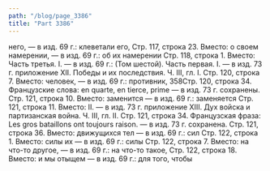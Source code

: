 ```yaml
---
path: "/blog/page_3386"
title: "Part 3386"
---
```


него, — в изд. 69 г.: клеветали его,
Стр. 117, строка 23.
Вместо: о своем намерении, — в изд. 69 г.: об их намерении
Стр. 118, строка 1.
Вместо: Часть третья. I. — в изд. 69 г.: (Том шестой). Часть первая. I. — в изд. 73 г. приложение XII. Победы и их последствия.
Ч. III, гл. I.
Стр. 120, строка 7.
Вместо: человек, — в изд. 69 г.: противник,
358Стр. 120, строка 34.
Французские слова: en quarte, en tierce, prime — в изд. 73 г. сохранены.
Стр. 121, строка 10.
Вместо: заменится — в изд. 69 г.: заменяется
Стр. 121, строка 11.
Вместо: II. — в изд. 73 г. приложение XIII. Дух войска и партизанская война.
Ч. III, гл. II.
Стр. 121, строка 34.
Французская фраза: Les gros bataillons ont toujours raison. — в изд. 73 г. сохранена.
Стр. 121, строка 36.
Вместо: движущихся тел — в изд. 69 г.: сил
Стр. 122, строка 1.
Вместо: силы их — в изд. 69 г.: силы
Стр. 122, строка 7.
Вместо: на что-то другое, — в изд. 69 г.: на что-то такое,
Стр. 122, строка 18.
Вместо: и мы отыщем — в изд. 69 г.: для того, чтобы

